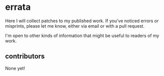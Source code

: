 # errata

Here I will collect patches to my published work.
If you've noticed errors or misprints, please let me know, either via email or with a pull request.

I'm open to other kinds of information that might be useful to readers of my work.

## contributors

None yet!
